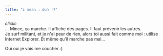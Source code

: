 ```yaml
---
title: "i mean : duh !?"
---
```


*cliclic*   
... Mince, ça marche. Il affiche des pages. Il faut prévenir les autres.  
Je surf militant, et je n'ai peur de rien, alors toi aussi fait comme moi :
utilise Internet Explorer. Et même qu'il marche pas mal...

Oui oui je vais me coucher :)

